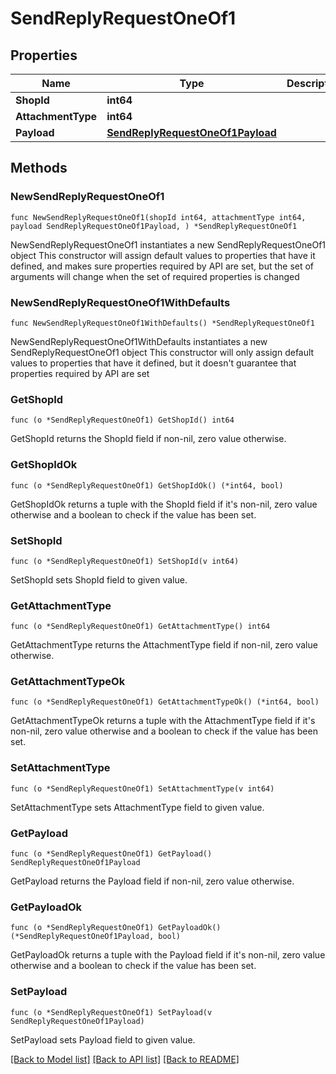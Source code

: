 # SendReplyRequestOneOf1

## Properties

Name | Type | Description | Notes
------------ | ------------- | ------------- | -------------
**ShopId** | **int64** |  | 
**AttachmentType** | **int64** |  | 
**Payload** | [**SendReplyRequestOneOf1Payload**](SendReplyRequestOneOf1Payload.md) |  | 

## Methods

### NewSendReplyRequestOneOf1

`func NewSendReplyRequestOneOf1(shopId int64, attachmentType int64, payload SendReplyRequestOneOf1Payload, ) *SendReplyRequestOneOf1`

NewSendReplyRequestOneOf1 instantiates a new SendReplyRequestOneOf1 object
This constructor will assign default values to properties that have it defined,
and makes sure properties required by API are set, but the set of arguments
will change when the set of required properties is changed

### NewSendReplyRequestOneOf1WithDefaults

`func NewSendReplyRequestOneOf1WithDefaults() *SendReplyRequestOneOf1`

NewSendReplyRequestOneOf1WithDefaults instantiates a new SendReplyRequestOneOf1 object
This constructor will only assign default values to properties that have it defined,
but it doesn't guarantee that properties required by API are set

### GetShopId

`func (o *SendReplyRequestOneOf1) GetShopId() int64`

GetShopId returns the ShopId field if non-nil, zero value otherwise.

### GetShopIdOk

`func (o *SendReplyRequestOneOf1) GetShopIdOk() (*int64, bool)`

GetShopIdOk returns a tuple with the ShopId field if it's non-nil, zero value otherwise
and a boolean to check if the value has been set.

### SetShopId

`func (o *SendReplyRequestOneOf1) SetShopId(v int64)`

SetShopId sets ShopId field to given value.


### GetAttachmentType

`func (o *SendReplyRequestOneOf1) GetAttachmentType() int64`

GetAttachmentType returns the AttachmentType field if non-nil, zero value otherwise.

### GetAttachmentTypeOk

`func (o *SendReplyRequestOneOf1) GetAttachmentTypeOk() (*int64, bool)`

GetAttachmentTypeOk returns a tuple with the AttachmentType field if it's non-nil, zero value otherwise
and a boolean to check if the value has been set.

### SetAttachmentType

`func (o *SendReplyRequestOneOf1) SetAttachmentType(v int64)`

SetAttachmentType sets AttachmentType field to given value.


### GetPayload

`func (o *SendReplyRequestOneOf1) GetPayload() SendReplyRequestOneOf1Payload`

GetPayload returns the Payload field if non-nil, zero value otherwise.

### GetPayloadOk

`func (o *SendReplyRequestOneOf1) GetPayloadOk() (*SendReplyRequestOneOf1Payload, bool)`

GetPayloadOk returns a tuple with the Payload field if it's non-nil, zero value otherwise
and a boolean to check if the value has been set.

### SetPayload

`func (o *SendReplyRequestOneOf1) SetPayload(v SendReplyRequestOneOf1Payload)`

SetPayload sets Payload field to given value.



[[Back to Model list]](../README.md#documentation-for-models) [[Back to API list]](../README.md#documentation-for-api-endpoints) [[Back to README]](../README.md)


